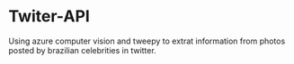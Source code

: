 # Twiter-API

Using azure computer vision and tweepy to extrat information from photos posted by brazilian celebrities in twitter.

